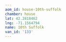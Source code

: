 ```yaml
---
aom_id: house-10th-suffolk
chamber: house
lat: 42.2818462
lng: -71.1564794
name: 10th Suffolk
van_id: '133'
---
```

